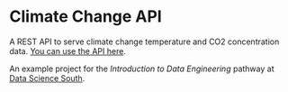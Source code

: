 # Climate Change API

A REST API to serve climate change temperature and CO2 concentration data.  [You can use the API here](https://climate-change-api.fly.dev).

An example project for the *Introduction to Data Engineering* pathway at [Data Science South](https://www.datasciencesouth.com).
